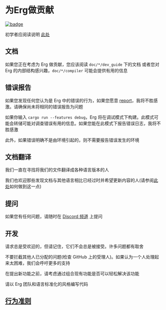 # 为Erg做贡献

[![badge](https://img.shields.io/endpoint.svg?url=https%3A%2F%2Fgezf7g7pd5.execute-api.ap-northeast-1.amazonaws.com%2Fdefault%2Fsource_up_to_date%3Fowner%3Derg-lang%26repos%3Derg%26ref%3Dmain%26path%3DCONTRIBUTING.md%26commit_hash%3D00350f64a40b12f763a605bc16748d09379ab182)](https://gezf7g7pd5.execute-api.ap-northeast-1.amazonaws.com/default/source_up_to_date?owner=erg-lang&repos=erg&ref=main&path=CONTRIBUTING.md&commit_hash=00350f64a40b12f763a605bc16748d09379ab182)

初学者应阅读说明 [此处](https://github.com/erg-lang/erg/issues/31#issuecomment-1217505198)

## 文档

如果您正在考虑为 Erg 做贡献，您应该阅读 `doc/*/dev_guide` 下的文档
或者您对 Erg 的内部结构感兴趣，`doc/*/compiler` 可能会提供有用的信息

## 错误报告

如果您发现任何您认为是 Erg 中的错误的行为，如果您愿意 [report](https://github.com/erg-lang/erg/issues/new/choose)，我将不胜感激。请确保尚未将相同的错误报告为问题

如果你输入 `cargo run --features debug`，Erg 将在调试模式下构建。此模式可能会转储可能对调查错误有用的信息。如果您能在此模式下报告错误日志，我将不胜感激

此外，如果错误明确不是由环境引起的，则不需要报告错误发生的环境

## 文档翻译

我们一直在寻找将我们的文件翻译成各种语言版本的人

我们也欢迎那些发现文档与其他语言相比已经过时并希望更新内容的人(请参阅[此处](https://github.com/erg-lang/erg/issues/48#issuecomment-1218247362)如何做到这一点)

## 提问

如果您有任何问题，请随时在 [Discord 频道](https://discord.gg/zfAAUbgGr4) 上提问

## 开发

请求总是受欢迎的，但请记住，它们不会总是被接受。许多问题都有取舍

不要拦截其他人已分配的问题(检查 GitHub 上的受理人)。如果认为一个人处理起来太困难，我们会呼吁更多的支持

在提出新功能之前，请考虑通过组合现有功能是否可以轻松解决该功能

请以 Erg 团队和语言标准化的风格编写代码

## [行为准则](../CODE_OF_CONDUCT/CODE_OF_CONDUCT_zh-CN.md)
